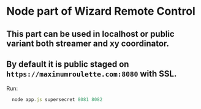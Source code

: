 
# Node part of Wizard Remote Control

## This part can be used in localhost or public variant both streamer and xy coordinator.
## By default it is public staged on `https://maximumroulette.com:8080` with SSL.


Run:
```js
  node app.js supersecret 8081 8082
```

